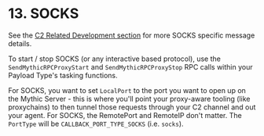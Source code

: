 # 13. SOCKS

See the [C2 Related Development section](create\_tasking/agent-side-coding/socks.md) for more SOCKS specific message details.

To start / stop SOCKS (or any interactive based protocol), use the `SendMythicRPCProxyStart` and `SendMythicRPCProxyStop` RPC calls within your Payload Type's tasking functions.

For SOCKS, you want to set `LocalPort` to the port you want to open up on the Mythic Server - this is where you'll point your proxy-aware tooling (like proxychains) to then tunnel those requests through your C2 channel and out your agent. For SOCKS, the RemotePort and RemoteIP don't matter. The `PortType` will be `CALLBACK_PORT_TYPE_SOCKS` (i.e. `socks`).

